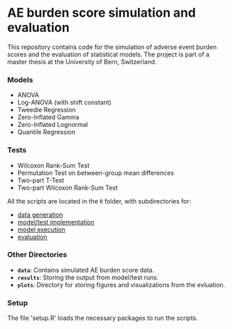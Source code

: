 # AE burden score simulation and evaluation

This repository contains code for the simulation of adverse event burden scores and the evaluation of statistical models.
The project is part of a master thesis at the University of Bern, Switzerland.

### Models
- ANOVA
- Log-ANOVA (with shift constant)
- Tweedie Regression
- Zero-Inflated Gamma 
- Zero-Inflated Lognormal
- Quantile Regression

### Tests
- Wilcoxon Rank-Sum Test
- Permutation Test on between-group mean differences
- Two-part T-Test
- Two-part Wilcoxon Rank-Sum Test

All the scripts are located in the `R` folder, with subdirectories for:
- [data generation](R/data_generation/)
- [model/test implementation](R/models_and_tests/)
- [model execution](R/run_models/)
- [evaluation](R/evaluation/)

### Other Directories
- **`data`**: Contains simulated AE burden score data.
- **`results`**: Storing the output from model/test runs.
- **`plots`**: Directory for storing figures and visualizations from the evluation.

### Setup
The file 'setup.R' loads the necessary packages to run the scripts. 





